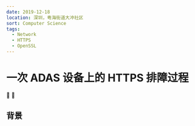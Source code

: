 ```yaml
---
date: 2019-12-18
location: 深圳，粤海街道大冲社区
sort: Computer Science
tags:
  - Network
  - HTTPS
  - OpenSSL
---
```


# 一次 ADAS 设备上的 HTTPS 排障过程

👷 🚧

## 背景
